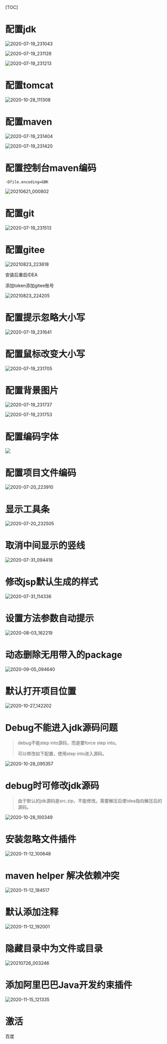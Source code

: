 [TOC]

# 配置jdk

![2020-07-19_231043](img/2020-07-19_231043.png)

![2020-07-19_231128](img/2020-07-19_231128.png)

![2020-07-19_231213](img/2020-07-19_231213.png)

# 配置tomcat

![2020-10-28_111308](img/2020-10-28_111308.png)

# 配置maven

![2020-07-19_231404](img/2020-07-19_231404.png)

![2020-07-19_231420](img/2020-07-19_231420.png)

# 配置控制台maven编码

```
-Dfile.encoding=GBK
```

![20210621_000802](img/20210621_000802.png)



# 配置git

![2020-07-19_231513](img/2020-07-19_231513.png)



# 配置gitee

![20210823_223618](img/20210823_223618.png)

安装后重启IDEA

添加token添加gitee账号

![20210823_224205](img/20210823_224205.png)



# 配置提示忽略大小写

![2020-07-19_231641](img/2020-07-19_231641.png)

# 配置鼠标改变大小写

![2020-07-19_231705](img/2020-07-19_231705.png)

# 配置背景图片

![2020-07-19_231737](img/2020-07-19_231737.png)

![2020-07-19_231753](img/2020-07-19_231753.png)

# 配置编码字体

![](img/2020-07-20_223413.png)

# 配置项目文件编码

![2020-07-20_223910](img/2020-07-20_223910.png)

# 显示工具条

![2020-07-20_232505](img/2020-07-20_232505.png)

# 取消中间显示的竖线

![2020-07-31_094418](img/2020-07-31_094418.png)

# 修改jsp默认生成的样式

![2020-07-31_114336](img/2020-07-31_114336.png)

# 设置方法参数自动提示

![2020-08-03_162219](img/2020-08-03_162219.png)

# 动态删除无用带入的package

![2020-09-05_094640](img/2020-09-05_094640.png)



# 默认打开项目位置

![2020-10-27_142202](img/2020-10-27_142202.png)



# Debug不能进入jdk源码问题

> debug不能step into源码，而是要force step into。
>
> 可以修改如下配置，使用step into进入源码。

![2020-10-28_095357](img/2020-10-28_095357.png)

# debug时可修改jdk源码

> 由于默认的jdk源码是src.zip，不能修改。需要解压后使idea指向解压后的源码。

![2020-10-28_100349](img/2020-10-28_100349.png)

# 安装忽略文件插件

![2020-11-12_100648](img/2020-11-12_100648.png)

# maven helper 解决依赖冲突

![2020-11-12_184517](img/2020-11-12_184517.png)

# 默认添加注释

![2020-11-12_192001](img/2020-11-12_192001.png)

# 隐藏目录中为文件或目录

![20210726_003246](img/20210726_003246.png)



# 添加阿里巴巴Java开发约束插件

![2020-11-15_121335](img/2020-11-15_121335.png)



# 激活

百度

